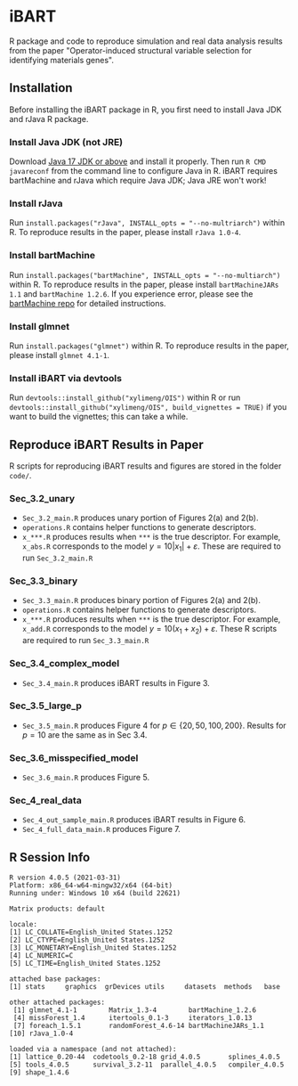 # iBART

R package and code to reproduce simulation and real data analysis results from the paper "Operator-induced structural variable selection for identifying materials genes".

## Installation

Before installing the iBART package in R, you first need to install Java JDK and rJava R package. 

### Install Java JDK (not JRE)

Download [Java 17 JDK or above](https://www.oracle.com/java/technologies/javase/jdk17-archive-downloads.html) and install it properly. Then run `R CMD javareconf` from the command line to configure Java in R. iBART requires bartMachine and rJava which require Java JDK; Java JRE won't work!

### Install rJava

Run `install.packages("rJava", INSTALL_opts = "--no-multriarch")` within R. To reproduce results in the paper, please install `rJava 1.0-4`.

### Install bartMachine

Run `install.packages("bartMachine", INSTALL_opts = "--no-multiarch")` within R. To reproduce results in the paper, please install `bartMachineJARs 1.1` and `bartMachine 1.2.6`. If you experience error, please see the [bartMachine repo](https://github.com/kapelner/bartMachine) for detailed instructions.


### Install glmnet

Run `install.packages("glmnet")` within R. To reproduce results in the paper, please install `glmnet 4.1-1`.

### Install iBART via devtools

Run `devtools::install_github("xylimeng/OIS")` within R or run `devtools::install_github("xylimeng/OIS", build_vignettes = TRUE)` if you want to build the vignettes; this can take a while.


## Reproduce iBART Results in Paper

R scripts for reproducing iBART results and figures are stored in the folder `code/`.

### Sec_3.2_unary
* `Sec_3.2_main.R` produces unary portion of Figures 2(a) and 2(b). 
* `operations.R` contains helper functions to generate descriptors.
* `x_***.R` produces results when `***` is the true descriptor. For example, `x_abs.R` corresponds to the model $y = 10|x_1| + \varepsilon$. These are required to run `Sec_3.2_main.R`

### Sec_3.3_binary
* `Sec_3.3_main.R` produces binary portion of Figures 2(a) and 2(b). 
* `operations.R` contains helper functions to generate descriptors.
* `x_***.R` produces results when `***` is the true descriptor. For example, `x_add.R` corresponds to the model $y = 10(x_1+x_2) + \varepsilon$. These R scripts are required to run `Sec_3.3_main.R`

### Sec_3.4_complex_model
* `Sec_3.4_main.R` produces iBART results in Figure 3.

### Sec_3.5_large_p
* `Sec_3.5_main.R` produces Figure 4 for $p \in \{20, 50, 100, 200\}$. Results for $p = 10$ are the same as in Sec 3.4.

### Sec_3.6_misspecified_model
* `Sec_3.6_main.R` produces Figure 5.

### Sec_4_real_data
* `Sec_4_out_sample_main.R` produces iBART results in Figure 6.
* `Sec_4_full_data_main.R` produces Figure 7.

## R Session Info
```
R version 4.0.5 (2021-03-31)
Platform: x86_64-w64-mingw32/x64 (64-bit)
Running under: Windows 10 x64 (build 22621)

Matrix products: default

locale:
[1] LC_COLLATE=English_United States.1252 
[2] LC_CTYPE=English_United States.1252   
[3] LC_MONETARY=English_United States.1252
[4] LC_NUMERIC=C                          
[5] LC_TIME=English_United States.1252    

attached base packages:
[1] stats     graphics  grDevices utils     datasets  methods   base     

other attached packages:
 [1] glmnet_4.1-1        Matrix_1.3-4        bartMachine_1.2.6  
 [4] missForest_1.4      itertools_0.1-3     iterators_1.0.13   
 [7] foreach_1.5.1       randomForest_4.6-14 bartMachineJARs_1.1
[10] rJava_1.0-4        

loaded via a namespace (and not attached):
[1] lattice_0.20-44  codetools_0.2-18 grid_4.0.5       splines_4.0.5   
[5] tools_4.0.5      survival_3.2-11  parallel_4.0.5   compiler_4.0.5  
[9] shape_1.4.6     
```
